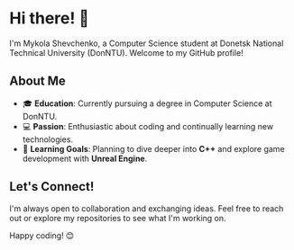# Hi there! 👋

I'm Mykola Shevchenko, a Computer Science student at Donetsk National Technical University (DonNTU). Welcome to my GitHub profile!

## About Me

- 🎓 **Education**: Currently pursuing a degree in Computer Science at DonNTU.
- 💻 **Passion**: Enthusiastic about coding and continually learning new technologies.
- 🧠 **Learning Goals**: Planning to dive deeper into **C++** and explore game development with **Unreal Engine**.

## Let's Connect!

I'm always open to collaboration and exchanging ideas. Feel free to reach out or explore my repositories to see what I'm working on.

Happy coding! 😊
